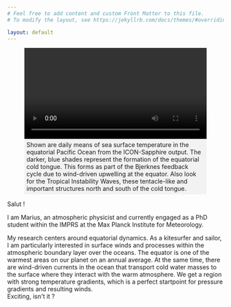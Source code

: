 ```yaml
---
# Feel free to add content and custom Front Matter to this file.
# To modify the layout, see https://jekyllrb.com/docs/themes/#overriding-theme-defaults

layout: default
---
```


<figure>
    <video id="myVideo" style="width: 100%; height: auto; object-fit: cover;" controls autoplay>
        <source src="inputs/SST_video_white_background_12_fps.mp4" type="video/mp4">
        Your browser does not support the video tag.
    </video>
    <figcaption style="background-color: #f2f2f2; padding: 5px;">
        Shown are daily means of sea surface temperature in the equatorial Pacific Ocean from the ICON-Sapphire output.
        The darker, blue shades represent the formation of the equatorial cold tongue. This forms as part of the Bjerknes feedback cycle due to wind-driven upwelling at the equator.
        Also look for the Tropical Instability Waves, these tentacle-like and important structures north and south of the cold tongue.
    </figcaption>
</figure>

<script>
    document.getElementById('myVideo').addEventListener('loadedmetadata', function() {
        this.currentTime = 18; // Set the starting point to 18 seconds
    });
</script>

Salut !

I am Marius, an atmospheric physicist and currently engaged as a PhD student within the IMPRS at the Max Planck Institute for Meteorology.

My research centers around equatorial dynamics. As a kitesurfer and sailor, I am particularly interested in surface winds and processes within the atmospheric boundary layer over the oceans.
The equator is one of the warmest areas on our planet on an annual average. At the same time, there are wind-driven currents in the ocean that transport cold water masses to the surface where they interact with the warm atmosphere. We get a region with strong temperature gradients, which is a perfect startpoint for pressure gradients and resulting winds. <br>Exciting, isn't it ?
